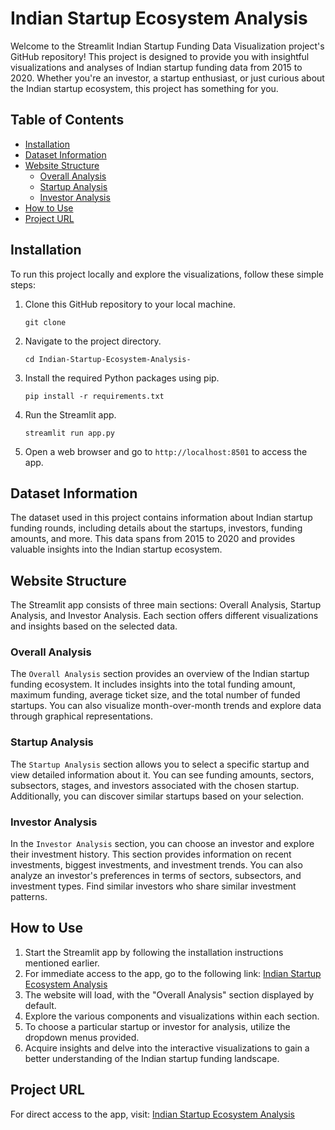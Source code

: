 # Indian Startup Ecosystem Analysis 

Welcome to the Streamlit Indian Startup Funding Data Visualization project's GitHub repository! This project is designed to provide you with insightful visualizations and analyses of Indian startup funding data from 2015 to 2020. Whether you're an investor, a startup enthusiast, or just curious about the Indian startup ecosystem, this project has something for you.

## Table of Contents
- [Installation](#installation)
- [Dataset Information](#dataset-information)
- [Website Structure](#website-structure)
    - [Overall Analysis](#overall-analysis)
    - [Startup Analysis](#startup-analysis)
    - [Investor Analysis](#investor-analysis)
- [How to Use](how-to-use)
- [Project URL](#project-url)

## Installation

To run this project locally and explore the visualizations, follow these simple steps:

1. Clone this GitHub repository to your local machine.
   ```
   git clone 
   ```

2. Navigate to the project directory.
   ```
   cd Indian-Startup-Ecosystem-Analysis-
   ```

3. Install the required Python packages using pip.
   ```
   pip install -r requirements.txt
   ```

4. Run the Streamlit app.
   ```
   streamlit run app.py
   ```

5. Open a web browser and go to `http://localhost:8501` to access the app.

## Dataset Information

The dataset used in this project contains information about Indian startup funding rounds, including details about the startups, investors, funding amounts, and more. This data spans from 2015 to 2020 and provides valuable insights into the Indian startup ecosystem.

## Website Structure

The Streamlit app consists of three main sections: Overall Analysis, Startup Analysis, and Investor Analysis. Each section offers different visualizations and insights based on the selected data.

### Overall Analysis

The `Overall Analysis` section provides an overview of the Indian startup funding ecosystem. It includes insights into the total funding amount, maximum funding, average ticket size, and the total number of funded startups. You can also visualize month-over-month trends and explore data through graphical representations.

### Startup Analysis

The `Startup Analysis` section allows you to select a specific startup and view detailed information about it. You can see funding amounts, sectors, subsectors, stages, and investors associated with the chosen startup. Additionally, you can discover similar startups based on your selection.

### Investor Analysis

In the `Investor Analysis` section, you can choose an investor and explore their investment history. This section provides information on recent investments, biggest investments, and investment trends. You can also analyze an investor's preferences in terms of sectors, subsectors, and investment types. Find similar investors who share similar investment patterns.

## How to Use

1. Start the Streamlit app by following the installation instructions mentioned earlier.
2. For immediate access to the app, go to the following link: [Indian Startup Ecosystem Analysis ](https://indian-startup-ecosystem-analysis-by-zoheb.streamlit.app/)
3. The website will load, with the "Overall Analysis" section displayed by default.
4. Explore the various components and visualizations within each section.
5. To choose a particular startup or investor for analysis, utilize the dropdown menus provided.
6. Acquire insights and delve into the interactive visualizations to gain a better understanding of the Indian startup funding landscape.

## Project URL

For direct access to the app, visit: [Indian Startup Ecosystem Analysis ](https://indian-startup-ecosystem-analysis-by-zoheb.streamlit.app/)
